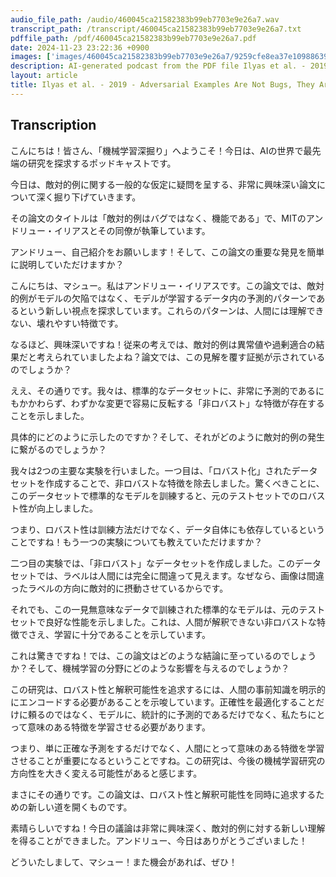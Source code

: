 ```yaml
---
audio_file_path: /audio/460045ca21582383b99eb7703e9e26a7.wav
transcript_path: /transcript/460045ca21582383b99eb7703e9e26a7.txt
pdffile_path: /pdf/460045ca21582383b99eb7703e9e26a7.pdf
date: 2024-11-23 23:22:36 +0900
images: ['images/460045ca21582383b99eb7703e9e26a7/9259cfe8ea37e10988639757700e51da1c36eb31d935fe18dc2a15e1fcab08af.jpg', 'images/460045ca21582383b99eb7703e9e26a7/3a52b77e5eb93358997a8c92b70c09367bf65434d6ef3a8a86f610e44606647f.jpg', 'images/460045ca21582383b99eb7703e9e26a7/d314fe58a504fe97cc40d22bffb4e4df7bde8133e5aa8ed3e22b94bb0ea2963e.jpg', 'images/460045ca21582383b99eb7703e9e26a7/a7f5b3be5a765d8ce2de0fe82aaa32b2388e6bbef313173dea77cc9321eebc65.jpg', 'images/460045ca21582383b99eb7703e9e26a7/3cd60bfe5fb880e03add96e11359cbdf4e522bc5b8b6bc627c26704d2aa95298.jpg', 'images/460045ca21582383b99eb7703e9e26a7/24bf485de10fc8440845158755c99e4d06d1de9296bb8e14ac6c0bf5a123ac7d.jpg', 'images/460045ca21582383b99eb7703e9e26a7/1138e4b7239e3a728d70616a4505366f9e71ac4e20f06a4ca0d27774b42bddae.jpg', 'images/460045ca21582383b99eb7703e9e26a7/334c4e5dd1dc837e31c6edc99bed68940c5406c9d8a0d94931a54f801958fad9.jpg', 'images/460045ca21582383b99eb7703e9e26a7/d6548f2a82ec0824c9b98b5459ca226a62761f24841028a9233c18817d8cad00.jpg', 'images/460045ca21582383b99eb7703e9e26a7/23405f6a42c3a5163e2217145a349cfd1d798388b0aa87e8fa5ac579be6d1f67.jpg', 'images/460045ca21582383b99eb7703e9e26a7/1e7856e30d352a26563af95aef0644c46f8be9152515fdc721007677b23137d2.jpg', 'images/460045ca21582383b99eb7703e9e26a7/b8adee76f6093fb9f723eea209fc99a3817be7847ce6839be715a4955fb1d623.jpg', 'images/460045ca21582383b99eb7703e9e26a7/ff6f087e825a47070508055bd12aee8dec926fd9947c3c4162085416b9401458.jpg', 'images/460045ca21582383b99eb7703e9e26a7/a7690b053e5796d243db00db3a956b64ff2b49de308aca8cd433ae18b02d63d5.jpg', 'images/460045ca21582383b99eb7703e9e26a7/56e492ec79e8150341ef236038c0d71bdc868a45a691570739a9d09ba1eb97a5.jpg', 'images/460045ca21582383b99eb7703e9e26a7/112dd1ca61b6aea52ecccf10d80833f93f365952c51b9adf4d30f20b60838d50.jpg', 'images/460045ca21582383b99eb7703e9e26a7/a054a65af11a556bb38e8a0e5ddc420075c44428ba9bc0c4eea51c853618627f.jpg', 'images/460045ca21582383b99eb7703e9e26a7/b7fef88d3ebefc166b601b7ffb980b8b037f4e40e97ce8e0c89871dfb021224c.jpg', 'images/460045ca21582383b99eb7703e9e26a7/722da32389e9cd369d27bb967f35fcfcb89bd2452b35c877f5e9dffaad2033a9.jpg', 'images/460045ca21582383b99eb7703e9e26a7/f1203559a2497b6eb12976f91c2b22841fda295816c7eb69bff2d4dce06071b1.jpg', 'images/460045ca21582383b99eb7703e9e26a7/44f37e2ebf19802a6b3c0aef19ff9d007ab0959a9e79f43cac4b3d8e2f434e3c.jpg', 'images/460045ca21582383b99eb7703e9e26a7/5eca642a095be32b387265d8485bd7e4205e1ef4483d0ec58f04ae3c3f04e11e.jpg', 'images/460045ca21582383b99eb7703e9e26a7/69f690738c548ce82102b10037151519e4c9636db43614e124fd1395b06a6201.jpg']
description: AI-generated podcast from the PDF file Ilyas et al. - 2019 - Adversarial Examples Are Not Bugs, They Are Featur_JP / 460045ca21582383b99eb7703e9e26a7
layout: article
title: Ilyas et al. - 2019 - Adversarial Examples Are Not Bugs, They Are Featur_JP
---
```


## Transcription
こんにちは！皆さん、「機械学習深掘り」へようこそ！今日は、AIの世界で最先端の研究を探求するポッドキャストです。

今日は、敵対的例に関する一般的な仮定に疑問を呈する、非常に興味深い論文について深く掘り下げていきます。

その論文のタイトルは「敵対的例はバグではなく、機能である」で、MITのアンドリュー・イリアスとその同僚が執筆しています。

アンドリュー、自己紹介をお願いします！そして、この論文の重要な発見を簡単に説明していただけますか？

こんにちは、マシュー。私はアンドリュー・イリアスです。この論文では、敵対的例がモデルの欠陥ではなく、モデルが学習するデータ内の予測的パターンであるという新しい視点を探求しています。これらのパターンは、人間には理解できない、壊れやすい特徴です。

なるほど、興味深いですね！従来の考えでは、敵対的例は異常値や過剰適合の結果だと考えられていましたよね？論文では、この見解を覆す証拠が示されているのでしょうか？

ええ、その通りです。我々は、標準的なデータセットに、非常に予測的であるにもかかわらず、わずかな変更で容易に反転する「非ロバスト」な特徴が存在することを示しました。

具体的にどのように示したのですか？そして、それがどのように敵対的例の発生に繋がるのでしょうか？

我々は2つの主要な実験を行いました。一つ目は、「ロバスト化」されたデータセットを作成することで、非ロバストな特徴を除去しました。驚くべきことに、このデータセットで標準的なモデルを訓練すると、元のテストセットでのロバスト性が向上しました。

つまり、ロバスト性は訓練方法だけでなく、データ自体にも依存しているということですね！もう一つの実験についても教えていただけますか？

二つ目の実験では、「非ロバスト」なデータセットを作成しました。このデータセットでは、ラベルは人間には完全に間違って見えます。なぜなら、画像は間違ったラベルの方向に敵対的に摂動させているからです。

それでも、この一見無意味なデータで訓練された標準的なモデルは、元のテストセットで良好な性能を示しました。これは、人間が解釈できない非ロバストな特徴でさえ、学習に十分であることを示しています。

これは驚きですね！では、この論文はどのような結論に至っているのでしょうか？そして、機械学習の分野にどのような影響を与えるのでしょうか？

この研究は、ロバスト性と解釈可能性を追求するには、人間の事前知識を明示的にエンコードする必要があることを示唆しています。正確性を最適化することだけに頼るのではなく、モデルに、統計的に予測的であるだけでなく、私たちにとって意味のある特徴を学習させる必要があります。

つまり、単に正確な予測をするだけでなく、人間にとって意味のある特徴を学習させることが重要になるということですね。この研究は、今後の機械学習研究の方向性を大きく変える可能性があると感じます。

まさにその通りです。この論文は、ロバスト性と解釈可能性を同時に追求するための新しい道を開くものです。

素晴らしいですね！今日の議論は非常に興味深く、敵対的例に対する新しい理解を得ることができました。アンドリュー、今日はありがとうございました！

どういたしまして、マシュー！また機会があれば、ぜひ！






